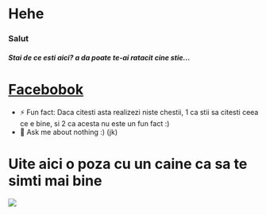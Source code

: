 # Hehe
### Salut

##### Stai de ce esti aici? a da poate te-ai ratacit cine stie...

# [Facebobok](https://nikistefan2.github.io/Fake-Facebook/)

<!--
**NikiStefan2/nikistefan2** is a ✨ _special_ ✨ repository because its `README.md` (this file) appears on your GitHub profile.

Here are some ideas to get you started:

- 🔭 I’m currently working on ...
- 🌱 I’m currently learning ...
- 👯 I’m looking to collaborate on ...
- 🤔 I’m looking for help with ...
- 💬 Ask me about ...
- 📫 How to reach me: ...
- 😄 Pronouns: ...-->
 - ⚡ Fun fact: Daca citesti asta realizezi niste chestii, 1 ca stii sa citesti ceea ce e bine, si 2 ca acesta nu este un fun fact :)
 - 💬 Ask me about nothing :) (jk)

# Uite aici o poza cu un caine ca sa te simti mai bine 

![](https://images.unsplash.com/photo-1552053831-71594a27632d?ixid=MnwxMjA3fDB8MHxwaG90by1wYWdlfHx8fGVufDB8fHx8&ixlib=rb-1.2.1&auto=format&fit=crop&w=612&q=80)

